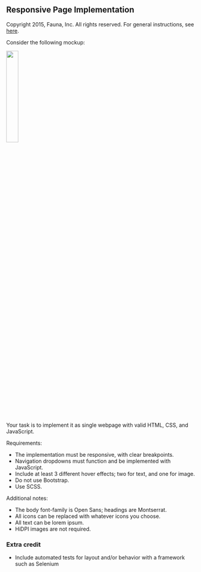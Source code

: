 
## Responsive Page Implementation

Copyright 2015, Fauna, Inc. All rights reserved. For general instructions, see [here](https://github.com/faunadb/exercises/blob/master/README.md).

Consider the following mockup:

<img src="https://raw.githubusercontent.com/faunadb/exercises/master/app.jpg" width="25%">

Your task is to implement it as single webpage with valid HTML, CSS, and JavaScript.

Requirements:

  - The implementation must be responsive, with clear breakpoints.
  - Navigation dropdowns must function and be implemented with JavaScript.
  - Include at least 3 different hover effects; two for text, and one for image.
  - Do not use Bootstrap.
  - Use SCSS.

Additional notes:

  - The body font-family is Open Sans; headings are Montserrat.
  - All icons can be replaced with whatever icons you choose.
  - All text can be lorem ipsum.
  - HiDPI images are not required.

### Extra credit

 * Include automated tests for layout and/or behavior with a framework such as Selenium
